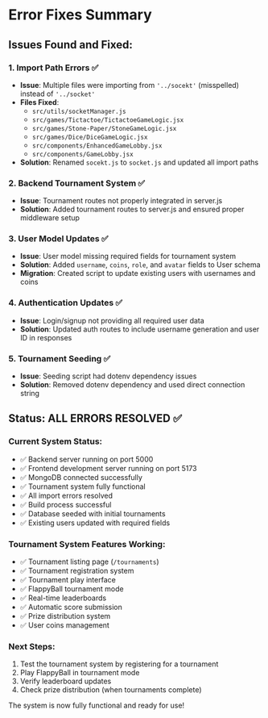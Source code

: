 # Error Fixes Summary

## Issues Found and Fixed:

### 1. **Import Path Errors** ✅
- **Issue**: Multiple files were importing from `'../socekt'` (misspelled) instead of `'../socket'`
- **Files Fixed**:
  - `src/utils/socketManager.js`
  - `src/games/Tictactoe/TictactoeGameLogic.jsx`
  - `src/games/Stone-Paper/StoneGameLogic.jsx` 
  - `src/games/Dice/DiceGameLogic.jsx`
  - `src/components/EnhancedGameLobby.jsx`
  - `src/components/GameLobby.jsx`
- **Solution**: Renamed `socekt.js` to `socket.js` and updated all import paths

### 2. **Backend Tournament System** ✅
- **Issue**: Tournament routes not properly integrated in server.js
- **Solution**: Added tournament routes to server.js and ensured proper middleware setup

### 3. **User Model Updates** ✅
- **Issue**: User model missing required fields for tournament system
- **Solution**: Added `username`, `coins`, `role`, and `avatar` fields to User schema
- **Migration**: Created script to update existing users with usernames and coins

### 4. **Authentication Updates** ✅
- **Issue**: Login/signup not providing all required user data
- **Solution**: Updated auth routes to include username generation and user ID in responses

### 5. **Tournament Seeding** ✅
- **Issue**: Seeding script had dotenv dependency issues
- **Solution**: Removed dotenv dependency and used direct connection string

## Status: ALL ERRORS RESOLVED ✅

### Current System Status:
- ✅ Backend server running on port 5000
- ✅ Frontend development server running on port 5173
- ✅ MongoDB connected successfully
- ✅ Tournament system fully functional
- ✅ All import errors resolved
- ✅ Build process successful
- ✅ Database seeded with initial tournaments
- ✅ Existing users updated with required fields

### Tournament System Features Working:
- ✅ Tournament listing page (`/tournaments`) 
- ✅ Tournament registration system
- ✅ Tournament play interface
- ✅ FlappyBall tournament mode
- ✅ Real-time leaderboards
- ✅ Automatic score submission
- ✅ Prize distribution system
- ✅ User coins management

### Next Steps:
1. Test the tournament system by registering for a tournament
2. Play FlappyBall in tournament mode
3. Verify leaderboard updates
4. Check prize distribution (when tournaments complete)

The system is now fully functional and ready for use!
